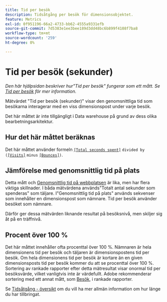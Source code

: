 ```yaml
---
title: Tid per besök
description: Tidsåtgång per besök för dimensionsobjektet.
feature: Metrics
exl-id: 0f951196-66a2-4733-bb62-4555a9331efb
source-git-commit: 7d5383e1ee3bee189d3dd48bc6b899f4108f7ba8
workflow-type: tm+mt
source-wordcount: '259'
ht-degree: 0%

---
```


# Tid per besök (sekunder)

*Den här hjälpsidan beskriver hur&quot;Tid per besök&quot; fungerar som ett mått. Se [Tid per besök](../dimensions/time-spent-per-visit.md) för mer information.*

Mätvärdet &quot;Tid per besök (sekunder)&quot; visar den genomsnittliga tid som besökarna interagerar med en viss dimensionspost under varje besök.

Det här måttet är inte tillgängligt i Data warehouse på grund av dess olika bearbetningsarkitektur.

## Hur det här måttet beräknas

Det här måttet använder formeln [`[Total seconds spent]`](total-seconds-spent.md) `divided by (`[`[Visits]`](visits.md) `minus` [`[Bounces]`](bounces.md)`)`.

## Jämförelse med genomsnittlig tid på plats

Detta mått och [Genomsnittlig tid på webbplatsen](average-time-on-site.md) är lika, men har flera viktiga skillnader. I båda mätvärdena används&quot;Totalt antal sekunder som spenderas&quot; som täljare. I&quot;Genomsnittlig tid på plats&quot; används sekvenser som innehåller en dimensionspost som nämnare. Tid per besök använder besöket som nämnare.

Därför ger dessa mätvärden liknande resultat på besöksnivå, men skiljer sig åt på en träffnivå.

## Procent över 100 %

Det här måttet innehåller ofta procenttal över 100 %. Nämnaren är hela dimensionens tid per besök och täljaren är dimensionspostens tid per besök. Om hela dimensionens tid per besök är kortare än en given dimensionsposts tid per besök kommer du att se procenttal över 100 %. Sortering av rankade rapporter efter detta mätresultat visar onormal tid per besöksvärde, vilket vanligtvis inte är värdefullt. Adobe rekommenderar sortering med ett annat mått, som [Besök](visits.md), i rankade rapporter.

Se [Tidsåtgång - översikt](time-spent.md) om du vill ha mer allmän information om hur länge du har tillbringat.
